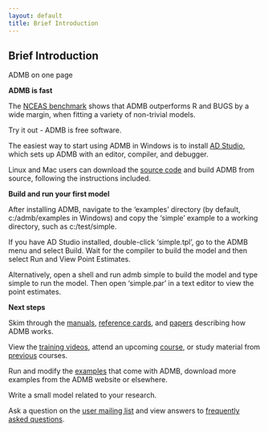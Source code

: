 ```yaml
---
layout: default
title: Brief Introduction
---
```


Brief Introduction
------------------

ADMB on one page

**ADMB is fast**

The [NCEAS benchmark](/developers/benchmarks/optimization/nceas.pdf) shows that ADMB outperforms R and BUGS by a wide margin, when fitting a variety of non-trivial models.

Try it out - ADMB is free software.

The easiest way to start using ADMB in Windows is to install [AD Studio](https://github.com/admb-project/adstudio), which sets up ADMB with an editor, compiler, and debugger.

Linux and Mac users can download the [source code](http://code.google.com/p/admb-project/downloads/list?can=2&q=source) and build ADMB from source, following the instructions included.

**Build and run your first model**

After installing ADMB, navigate to the ‘examples’ directory (by default, c:/admb/examples in Windows) and copy the ‘simple’ example to a working directory, such as c:/test/simple.

If you have AD Studio installed, double-click ‘simple.tpl’, go to the ADMB menu and select Build. Wait for the compiler to build the model and then select Run and View Point Estimates.

Alternatively, open a shell and run admb simple to build the model and type simple to run the model. Then open ‘simple.par’ in a text editor to view the point estimates.

**Next steps**

Skim through the [manuals](/docs/manuals/), [reference cards](/docs/refcards/), and [papers](/docs/papers/) describing how ADMB works.

View the [training videos](ftp://glpd.fw.msu.edu/QFC/ADMB-Videos/Current_ADMB_Video_Release/), attend an upcoming [course](/courses/), or study material from [previous](/courses/previous/) courses.

Run and modify the [examples](https://github.com/admb-project/examples) that come with ADMB, download more examples from the ADMB website or elsewhere.

Write a small model related to your research.

Ask a question on the [user mailing list](/users/users-mailing-list) and view answers to [frequently asked questions](/docs/faq/).
